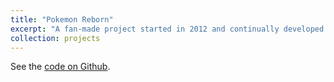 ```yaml
---
title: "Pokemon Reborn"
excerpt: "A fan-made project started in 2012 and continually developed into the present. Reborn has garnered a thriving community over the years, and the game (and associated universe) has grown immensely as a result. My responsibilities as a community dev include improving the game infrastructure, responding to bug reports, and implementing new features to improve player quality of life."
collection: projects
---
```


<p>
    See the <a href = "https://github.com/ashramen/food-devil">code on Github</a>.
</p>
